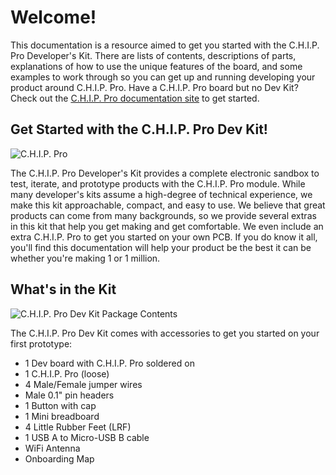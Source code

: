 # Welcome!

This documentation is a resource aimed to get you started with the C.H.I.P. Pro Developer's Kit. There are lists of contents, descriptions of parts, explanations of how to use the unique features of the board, and some examples to work through so you can get up and running developing your product around C.H.I.P. Pro. Have a C.H.I.P. Pro board but no Dev Kit? Check out the [C.H.I.P. Pro documentation site](http://docs.getchip.com/chip_pro.html) to get started.

## Get Started with the C.H.I.P. Pro Dev Kit!

![C.H.I.P. Pro](images/hero.jpg)

The C.H.I.P. Pro Developer's Kit provides a complete electronic sandbox to test, iterate, and prototype products with the C.H.I.P. Pro module. While many developer's kits assume a high-degree of technical experience, we make this kit approachable, compact, and easy to use. 
We believe that great products can come from many backgrounds, so we provide several extras in this kit that help you get making and get comfortable. We even include an extra C.H.I.P. Pro to get you started on your own PCB. If you do know it all, you'll find this documentation will help your product be the best it can be whether you're making 1 or 1 million.


## What's in the Kit

![C.H.I.P. Pro Dev Kit Package Contents](images/kitContents.jpg)

The C.H.I.P. Pro Dev Kit comes with accessories to get you started on your first prototype:

* 1 Dev board with C.H.I.P. Pro soldered on
* 1 C.H.I.P. Pro (loose)
* 4 Male/Female jumper wires
* Male 0.1" pin headers
* 1 Button with cap
* 1 Mini breadboard
* 4 Little Rubber Feet (LRF)
* 1 USB A to Micro-USB B cable
* WiFi Antenna
* Onboarding Map

